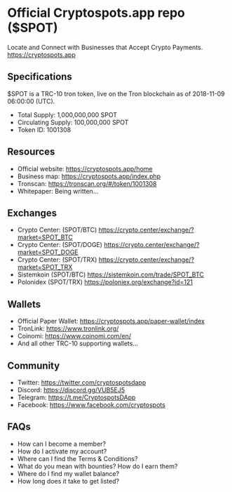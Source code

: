 # Official Cryptospots.app repo ($SPOT)
Locate and Connect with Businesses that Accept Crypto Payments. https://cryptospots.app

## Specifications
$SPOT is a TRC-10 tron token, live on the Tron blockchain as of 2018-11-09 06:00:00 (UTC). 

- Total Supply:         1,000,000,000 SPOT
- Circulating Supply:   100,000,000 SPOT
- Token ID:             1001308

## Resources
- Official website:     https://cryptospots.app/home
- Business map:         https://cryptospots.app/index.php
- Tronscan:             https://tronscan.org/#/token/1001308
- Whitepaper:           Being written...

## Exchanges
- Crypto Center:  (SPOT/BTC)    https://crypto.center/exchange/?market=SPOT_BTC
- Crypto Center:  (SPOT/DOGE)   https://crypto.center/exchange/?market=SPOT_DOGE
- Crypto Center:  (SPOT/TRX)    https://crypto.center/exchange/?market=SPOT_TRX
- Sistemkoin      (SPOT/BTC)    https://sistemkoin.com/trade/SPOT_BTC
- Polonidex       (SPOT/TRX)    https://poloniex.org/exchange?id=121

## Wallets
- Official Paper Wallet:        https://cryptospots.app/paper-wallet/index
- TronLink:                     https://www.tronlink.org/
- Coinomi:                      https://www.coinomi.com/en/
- And all other TRC-10 supporting wallets...

## Community
- Twitter:          https://twitter.com/cryptospotsdapp
- Discord:          https://discord.gg/VUB5EJ5
- Telegram:         https://t.me/CryptospotsDApp
- Facebook:         https://www.facebook.com/cryptospots

## FAQs
- How can I become a member?
- How do I activate my account?
- Where can I find the Terms & Conditions?
- What do you mean with bounties? How do I earn them?
- Where do I find my wallet balance?
- How long does it take to get listed?
